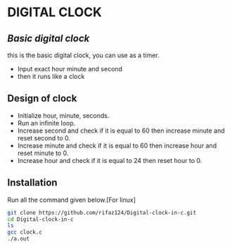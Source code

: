 # DIGITAL CLOCK
## _Basic digital clock_


this is the basic digital clock, you can use as a timer.

- Input exact hour minute and second
- then it runs like a clock

## Design of clock

- Initialize hour, minute, seconds.
- Run an infinite loop.
- Increase second and check if it is equal to 60 then increase minute and reset second to 0.
- Increase minute and check if it is equal to 60 then increase hour and reset minute to 0.
- Increase hour and check if it is equal to 24 then reset hour to 0.



## Installation

Run all the command given below.[For linux]

```sh
git clone https://github.com/rifaz124/Digital-clock-in-c.git
cd Digital-clock-in-c
ls
gcc clock.c
./a.out
```

